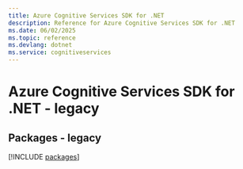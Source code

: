 ```yaml
---
title: Azure Cognitive Services SDK for .NET
description: Reference for Azure Cognitive Services SDK for .NET
ms.date: 06/02/2025
ms.topic: reference
ms.devlang: dotnet
ms.service: cognitiveservices
---
```

# Azure Cognitive Services SDK for .NET - legacy
## Packages - legacy
[!INCLUDE [packages](cognitive-services-index.md)]